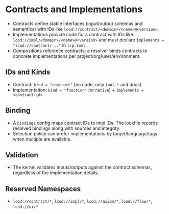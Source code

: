 # Contracts and Implementations

- Contracts define stable interfaces (input/output schemas and semantics) with IDs like `lcod://contract/<domain>/<name>@<version>`.
- Implementations provide code for a contract with IDs like `lcod://impl/<domain>/<name>@<version>` and must declare `implements = "lcod://contract/..."` in `lcp.toml`.
- Compositions reference contracts; a resolver binds contracts to concrete implementations per project/org/user/environment.

## IDs and Kinds
- Contract: `kind = "contract"` (no code, only `tool.*` and docs)
- Implementation: `kind = "function"` (or `native`) + `implements = <contract-id>`

## Binding
- A `bindings` config maps contract IDs to impl IDs. The lockfile records resolved bindings along with sources and integrity.
- Selection policy can prefer implementations by target/language/tags when multiple are available.

## Validation
- The kernel validates inputs/outputs against the contract schemas, regardless of the implementation details.

## Reserved Namespaces
- `lcod://contract/*`, `lcod://impl/*`, `lcod://axiom/*`, `lcod://flow/*`, `lcod://ui/*`

